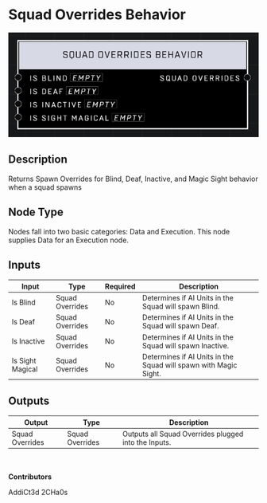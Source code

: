 # Squad Overrides Behavior
![alt text](squad-overrides-behavior.png)
## Description
Returns Spawn Overrides for Blind, Deaf, Inactive, and Magic Sight behavior when a squad spawns

## Node Type
Nodes fall into two basic categories: Data and Execution. This node supplies Data for an Execution node.

## Inputs
| Input            | Type             | Required | Description												    |
|------------------|------------------|----------|--------------------------------------------------------------|
| Is Blind | Squad Overrides | No | Determines if AI Units in the Squad will spawn Blind.|
| Is Deaf | Squad Overrides | No | Determines if AI Units in the Squad will spawn Deaf.|
| Is Inactive | Squad Overrides | No | Determines if AI Units in the Squad will spawn Inactive.|
| Is Sight Magical | Squad Overrides | No | Determines if AI Units in the Squad will spawn with Magic Sight.|

## Outputs
| Output           | Type             | Description												     |
|------------------|------------------|--------------------------------------------------------------|
| Squad Overrides | Squad Overrides | Outputs all Squad Overrides plugged into the Inputs. |

\
\
**Contributors**

AddiCt3d 2CHa0s